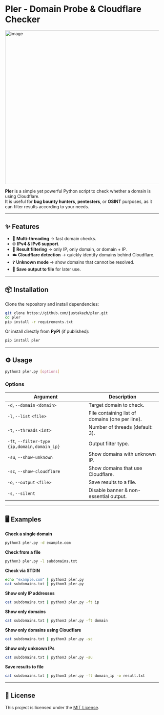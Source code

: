 # Pler - Domain Probe & Cloudflare Checker
<img width="1106" height="502" alt="image" src="https://github.com/user-attachments/assets/3e08a4ad-30b3-4186-a41c-e95d400d3bdb" />

**Pler** is a simple yet powerful Python script to check whether a domain is using Cloudflare.  
It is useful for **bug bounty hunters**, **pentesters**, or **OSINT** purposes, as it can filter results according to your needs.

---

## ✨ Features
- 🚀 **Multi-threading** → fast domain checks.
- 🌐 **IPv4 & IPv6 support**.
- 🎯 **Result filtering** → only IP, only domain, or domain + IP.
- ☁️ **Cloudflare detection** → quickly identify domains behind Cloudflare.
- ❓ **Unknown mode** → show domains that cannot be resolved.
- 📄 **Save output to file** for later use.

---

## 📦 Installation

Clone the repository and install dependencies:

```bash
git clone https://github.com/justakazh/pler.git
cd pler
pip install -r requirements.txt
```

Or install directly from **PyPI** (if published):

```bash
pip install pler
```

---

## ⚙️ Usage

```bash
python3 pler.py [options]
```

### Options
| Argument | Description |
|----------|-------------|
| `-d`, `--domain` `<domain>` | Target domain to check. |
| `-l`, `--list` `<file>` | File containing list of domains (one per line). |
| `-t`, `--threads` `<int>` | Number of threads (default: 3). |
| `-ft`, `--filter-type` `{ip,domain,domain_ip}` | Output filter type. |
| `-su`, `--show-unknown` | Show domains with unknown IP. |
| `-sc`, `--show-cloudflare` | Show domains that use Cloudflare. |
| `-o`, `--output` `<file>` | Save results to a file. |
| `-s`, `--silent` | Disable banner & non-essential output. |

---

## 🖥️ Examples

**Check a single domain**
```bash
python3 pler.py -d example.com
```

**Check from a file**
```bash
python3 pler.py -l subdomains.txt
```

**Check via STDIN**
```bash
echo "example.com" | python3 pler.py
cat subdomains.txt | python3 pler.py
```

**Show only IP addresses**
```bash
cat subdomains.txt | python3 pler.py -ft ip
```

**Show only domains**
```bash
cat subdomains.txt | python3 pler.py -ft domain
```

**Show only domains using Cloudflare**
```bash
cat subdomains.txt | python3 pler.py -sc
```

**Show only unknown IPs**
```bash
cat subdomains.txt | python3 pler.py -su
```

**Save results to file**
```bash
cat subdomains.txt | python3 pler.py -ft domain_ip -o result.txt
```

---

## 📜 License
This project is licensed under the [MIT License](LICENSE).
